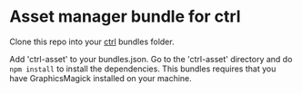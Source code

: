 # Asset manager bundle for ctrl

Clone this repo into your [ctrl](http://github.com/serby/ctrl) bundles folder.

Add 'ctrl-asset' to your bundles.json.
Go to the 'ctrl-asset' directory and do `npm install` to install the dependencies.
This bundles requires that you have GraphicsMagick installed on your machine.